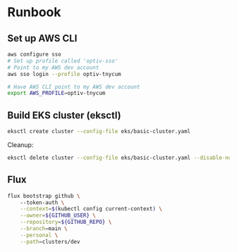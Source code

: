 # Runbook

## Set up AWS CLI

```sh
aws configure sso
# Set up profile called 'optiv-sso'
# Point to my AWS dev account
aws sso login --profile optiv-tnycum

# Have AWS CLI point to my AWS dev account
export AWS_PROFILE=optiv-tnycum
```

## Build EKS cluster (eksctl)

```sh
eksctl create cluster --config-file eks/basic-cluster.yaml
```

Cleanup:

```sh
eksctl delete cluster --config-file eks/basic-cluster.yaml --disable-nodegroup
```

## Flux

```sh
flux bootstrap github \                                                                                                                   <aws:optiv-tnycum>
    --token-auth \
    --context=$(kubectl config current-context) \
    --owner=${GITHUB_USER} \
    --repository=${GITHUB_REPO} \
    --branch=main \
    --personal \
    --path=clusters/dev
```
